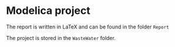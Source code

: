 # Modelica project
The report is written in LaTeX and can be found in the folder `Report`

The project is stored in the `WasteWater` folder.
